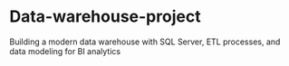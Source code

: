 # Data-warehouse-project
Building a modern data warehouse with SQL Server, ETL processes, and data modeling for BI analytics 

